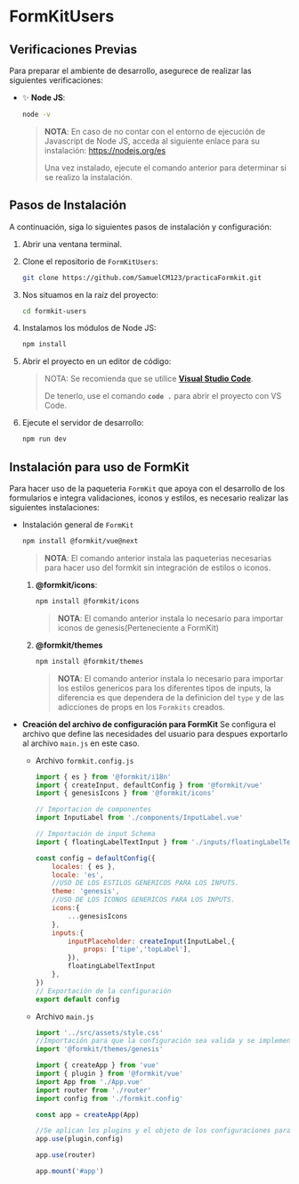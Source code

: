 # **FormKitUsers**

## **Verificaciones Previas**

Para preparar el ambiente de desarrollo, asegurece de realizar las siguientes verificaciones:

- ✨ **Node JS**: 

    ```bash
    node -v
    ```

    > **NOTA**: En caso de no contar con el entorno de ejecución de Javascript de Node JS, acceda al siguiente enlace para su instalación:
    > https://nodejs.org/es
    > 
    > Una vez instalado, ejecute el comando anterior para determinar si se realizo la instalación.

## **Pasos de Instalación**

A continuación, siga lo siguientes pasos de instalación y configuración:

1. Abrir una ventana terminal.


2. Clone el repositorio de `FormKitUsers`:

    ```sh
    git clone https://github.com/SamuelCM123/practicaFormkit.git
    ```

3. Nos situamos en la raíz del proyecto:

    ```sh
    cd formkit-users
    ```

4. Instalamos los módulos de Node JS:

    ```sh
    npm install
    ```

5. Abrir el proyecto en un editor de código:

    > NOTA: Se recomienda que se utilice **[Visual Studio Code](https://code.visualstudio.com/download)**. 
    >
    > De tenerlo, use el comando **`code .`** para abrir el proyecto con VS Code.

6. Ejecute el servidor de desarrollo:

    ```sh
    npm run dev
    ```

## **Instalación para uso de FormKit**

Para hacer uso de la paqueteria `FormKit` que apoya con el desarrollo de los formularios e integra validaciones, iconos y estilos, es necesario realizar las siguientes instalaciones:

- Instalación general de `FormKit`
    ```bash
    npm install @formkit/vue@next
    ```
    >**NOTA**: El comando anterior instala las paqueterias necesarias para hacer uso del formkit sin integración de estilos o iconos.
    1. **@formkit/icons**: 
        ```bash
        npm install @formkit/icons
        ```
        >**NOTA**: El comando anterior instala lo necesario para importar iconos de genesis(Perteneciente a FormKit)
    2. **@formkit/themes**
        ```bash
        npm install @formkit/themes
        ```
        >**NOTA**: El comando anterior instala lo necesario para importar los estilos genericos para los diferentes tipos de inputs, la diferencia es que dependera de la definicion del `type` y de las adicciones de props en los `Formkits` creados.

- **Creación del archivo de configuración para FormKit**
    Se configura el archivo que define las necesidades del usuario para despues exportarlo al archivo `main.js` en este caso.
    - Archivo `formkit.config.js`
        ```js
        import { es } from '@formkit/i18n'
        import { createInput, defaultConfig } from '@formkit/vue'
        import { genesisIcons } from '@formkit/icons'

        // Importacion de componentes 
        import InputLabel from './components/InputLabel.vue'

        // Importación de input Schema
        import { floatingLabelTextInput } from './inputs/floatingLabelTextInput'

        const config = defaultConfig({
            locales: { es },
            locale: 'es',
            //USO DE LOS ESTILOS GENERICOS PARA LOS INPUTS.
            theme: 'genesis', 
            //USO DE LOS ICONOS GENERICOS PARA LOS INPUTS.
            icons:{
                ...genesisIcons
            },
            inputs:{
                inputPlaceholder: createInput(InputLabel,{
                    props: ['tipe','topLabel'],
                }),
                floatingLabelTextInput
            },
        })
        // Exportación de la configuración
        export default config
        ```
    - Archivo `main.js`
        ```js
        import '../src/assets/style.css'
        //Importación para que la configuración sea valida y se implementen los estilos.
        import '@formkit/themes/genesis'

        import { createApp } from 'vue'
        import { plugin } from '@formkit/vue'
        import App from './App.vue'
        import router from './router'
        import config from './formkit.config'

        const app = createApp(App)

        //Se aplican los plugins y el objeto de los configuraciones para FormKit
        app.use(plugin,config)

        app.use(router)

        app.mount('#app')
        ```
